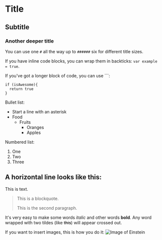 

# Title
## Subtitle
### Another deeper title

You can use one `#` all the way up to `######` six for different title sizes.

If you have inline code blocks, you can wrap them in backticks: `var example = true`.

If you've got a longer block of code, you can use ```:

```
if (isAwesome){
  return true
}
```

Bullet list:
* Start a line with an asterisk
* Food
  * Fruits
    * Oranges
    * Apples

Numbered list:
1. One
2. Two
3. Three

A horizontal line looks like this:
---
This is text.

> This is a blockquote.
>
> This is the second paragraph.

It's very easy to make some words *italic* and other words **bold**.
Any word wrapped with two tildes (like ~~this~~) will appear crossed out.

If you want to insert images, this is how you do it:
![Image of Einstein](https://upload.wikimedia.org/wikipedia/commons/6/6f/Einstein-formal_portrait-35.jpg)

